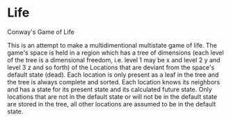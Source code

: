 # Life
Conway's Game of Life

This is an attempt to make a multidimentional multistate game of life.  The game's space is held in a region which has a tree of dimensions (each level of the tree is a dimensional freedom, i.e. level 1 may be x and level 2 y and level 3 z and so forth) of the Locations that are deviant from the space's default state (dead).  Each location is only present as a leaf in the tree and the tree is always complete and sorted.  Each location knows its neighbors and has a state for its present state and its calculated future state.  Only locations that are not in the default state or will not be in the default state are stored in the tree, all other locations are assumed to be in the default state.
